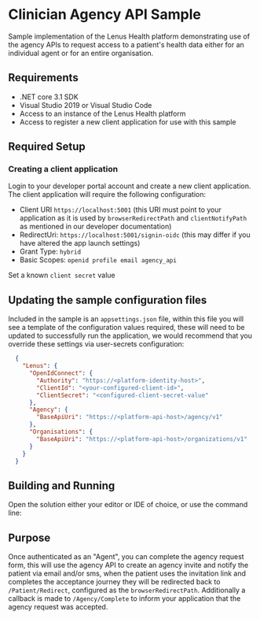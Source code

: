 # Clinician Agency API Sample

Sample implementation of the Lenus Health platform demonstrating use of the agency APIs to request access to a patient's health data either for an individual agent or for an entire organisation.

## Requirements

- .NET core 3.1 SDK
- Visual Studio 2019 or Visual Studio Code
- Access to an instance of the Lenus Health platform
- Access to register a new client application for use with this sample

## Required Setup

### Creating a client application

Login to your developer portal account and create a new client application.  The client application will require the following configuration:

- Client URI `https://localhost:5001` (this URI must point to your application as it is used by `browserRedirectPath` and `clientNotifyPath` as mentioned in our developer documentation)
- RedirectUri: `https://localhost:5001/signin-oidc` (this may differ if you have altered the app launch settings)
- Grant Type: `hybrid`
- Basic Scopes: `openid profile email agency_api`

Set a known `client secret` value

## Updating the sample configuration files

Included in the sample is an `appsettings.json` file, within this file you will see a template of the configuration values required, these will need to be updated to successfully run the application, we would recommend that you override these settings via user-secrets configuration:

```json
  {
    "Lenus": {
      "OpenIdConnect": {
        "Authority": "https://<platform-identity-host>",
        "ClientId": "<your-configured-client-id>",
        "ClientSecret": "<configured-client-secret-value"
      },
      "Agency": {
        "BaseApiUri": "https://<platform-api-host>/agency/v1"
      },
      "Organisations": {
        "BaseApiUri": "https://<platform-api-host>/organizations/v1"
      }
    }
  }
```

## Building and Running

Open the solution either your editor or IDE of choice, or use the command line:

## Purpose

Once authenticated as an "Agent", you can complete the agency request form, this will use the agency API to create an agency invite and notify the patient via email and/or sms, when the patient uses the invitation link and completes the acceptance journey they will be redirected back to `/Patient/Redirect`, configured as the `browserRedirectPath`.  Additionally a callback is made to `/Agency/Complete` to inform your application that the agency request was accepted.